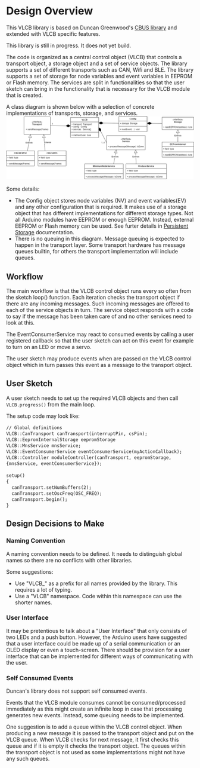 # Design Overview

This VLCB library is based on Duncan Greenwood's [CBUS library](https://github.com/MERG-DEV/CBUS)
and extended with VLCB specific features.

This library is still in progress. It does not yet build.

The code is organized as a central control object (VLCB) that controls a transport object, 
a storage object and a set of service objects.
The library supports a set of different transports such as CAN, Wifi and BLE.
The library supports a set of storage for node variables and event variables in EEPROM or Flash memory.
The services are split in functionalities so that the user sketch can bring in the functionality
that is necessary for the VLCB module that is created.

A class diagram is shown below with a selection of concrete implementations of transports, storage, 
and services.
![Class Diagram](VLCBArduino.drawio.png)

Some details:
* The Config object stores node variables (NV) and event variables(EV) and any other configuration
  that is required. It makes use of a storage object that has different implementations for different
  storage types. Not all Arduino modules have EEPROM or enough EEPROM. Instead, external EEPROM or
  Flash memory can be used.
  See furter details in [Persistent Storage](PersistentStorage.md) documentation.
* There is no queuing in this diagram. Message queuing is expected to happen in the transport layer.
  Some transport hardware has message queues builtin, for others the transport implementation
  will include queues.

## Workflow
The main workflow is that the VLCB control object runs every so often from the sketch loop() function.
Each iteration checks the transport object if there are any incoming messages. 
Such incoming messages are offered to each of the service objects in turn.
The service object responds with a code to say if the message has been taken care of and no other
services need to look at this.

The EventConsumerService may react to consumed events by calling a user registered callback so that
the user sketch can act on this event for example to turn on an LED or move a servo.

The user sketch may produce events when are passed on the VLCB control object which in turn passes 
this event as a message to the transport object.

## User Sketch

A user sketch needs to set up the required VLCB objects and then call ```VLCB.progress()``` from 
the main loop.

The setup code may look like:
```
// Global definitions
VLCB::CanTransport canTransport(interruptPin, csPin); 
VLCB::EepromInternalStorage eepromStorage
VLCB::MnsService mnsService;
VLCB::EventConsumerService eventConsumerService(myActionCallback);
VLCB::Controller moduleController(canTransport, eepromStorage, {mnsService, eventConsumerService});

setup()
{
  canTransport.setNumBuffers(2);
  canTransport.setOscFreq(OSC_FREQ);
  canTransport.begin();
}
```

## Design Decisions to Make

### Naming Convention
A naming convention needs to be defined. 
It needs to distinguish global names so there are no conflicts with other libraries.

Some suggestions:
* Use "VLCB_" as a prefix for all names provided by the library. This requires a lot of typing.
* Use a "VLCB" namespace. Code within this namespace can use the shorter names.

### User Interface
It may be pretentious to talk about a "User Interface" that only consists of two LEDs and a push button.
However, the Arduino users have suggested that a user interface could be made up of a serial 
communication or an OLED display or even a touch-screen.
There should be provision for a user interface that can be implemented for different ways of
communicating with the user.

### Self Consumed Events
Duncan's library does not support self consumed events. 

Events that the VLCB module consumes cannot be consumed/processed immediately as this might 
create an infinite loop in case that processing generates new events.
Instead, some queuing needs to be implemented. 

One suggestion is to add a queue within the VLCB control object.
When producing a new message it is passed to the transport object and put on the VLCB queue. 
When VLCB checks for next message, it first checks this queue and if it is empty it checks 
the transport object. 
The queues within the transport object is not used as some implementations might not have 
any such queues.